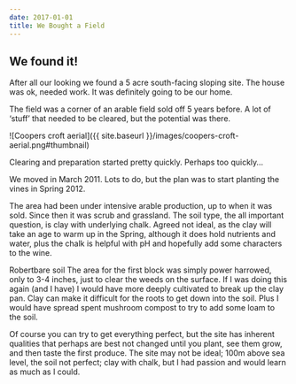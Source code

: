 ```yaml
---
date: 2017-01-01
title: We Bought a Field
---
```


## We found it!

After all our looking we found a 5 acre south-facing sloping site. The house was ok, needed work. It was definitely going to be our home.

The field was a corner of an arable field sold off 5 years before. A lot of ‘stuff’ that needed to be cleared, but the potential was there.

![Coopers croft aerial]({{ site.baseurl }}/images/coopers-croft-aerial.png#thumbnail)

Clearing and preparation started pretty quickly. Perhaps too quickly…

We moved in March 2011. Lots to do, but the plan was to start planting the vines in Spring 2012.

The area had been under intensive arable production, up to when it was sold.  Since then it was scrub and grassland.  The soil type, the all important question, is clay with underlying chalk.  Agreed not ideal, as the clay will take an age to warm up in the Spring, although it does hold nutrients and water, plus the chalk is helpful with pH and hopefully add some characters to the wine.

Robertbare soil
The area for the first block was simply power harrowed, only to 3-4 inches, just to clear the weeds on the surface.  If I was doing this again (and I have) I would have more deeply cultivated to break up the clay pan.  Clay can make it difficult for the roots to get down into the soil.  Plus I would have spread spent mushroom compost to try to add some loam to the soil.

Of course you can try to get everything perfect, but the site has inherent qualities that perhaps are best not changed until you plant, see them grow, and then taste the first produce.  The site may not be ideal; 100m above sea level, the soil not perfect; clay with chalk, but I had passion and would learn as much as I could.
